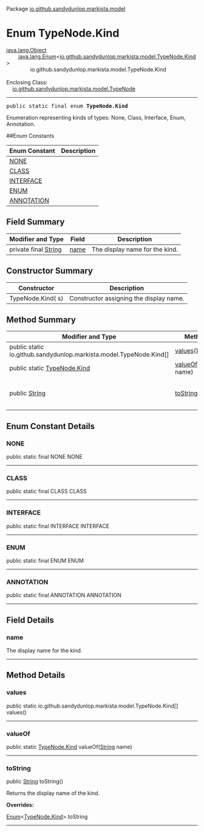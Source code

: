 Package [io.github.sandydunlop.markista.model](index.md)

# Enum TypeNode.Kind
[java.lang.Object](https://docs.oracle.com/en/java/javase/24/docs/api/java.base/java/lang/Object.html)<br/>
        [java.lang.Enum](https://docs.oracle.com/en/java/javase/24/docs/api/java.base/java/lang/Enum.html)<[io.github.sandydunlop.markista.model.TypeNode.Kind](TypeNode.Kind.md)><br/>
                io.github.sandydunlop.markista.model.TypeNode.Kind<br/>
<br/>
Enclosing Class:<br/>
    [io.github.sandydunlop.markista.model.TypeNode](TypeNode.md)


----

<span style="font-family: monospace;">public static final enum __TypeNode.Kind__</span>

Enumeration representing kinds of types: None, Class, Interface, Enum, Annotation.


##Enum Constants

| Enum Constant             | Description |
|---------------------------|-------------|
| [NONE](#none)             |             |
| [CLASS](#class)           |             |
| [INTERFACE](#interface)   |             |
| [ENUM](#enum)             |             |
| [ANNOTATION](#annotation) |             |

## Field Summary

| Modifier and Type                                                                                          | Field         | Description                    |
|------------------------------------------------------------------------------------------------------------|---------------|--------------------------------|
| private final [String](https://docs.oracle.com/en/java/javase/24/docs/api/java.base/java/lang/String.html) | [name](#name) | The display name for the kind. |

## Constructor Summary

| Constructor       | Description                             |
|-------------------|-----------------------------------------|
| TypeNode.Kind( s) | Constructor assigning the display name. |

## Method Summary

| Modifier and Type                                                                                   | Method                                                                                                                 | Description                           |
|-----------------------------------------------------------------------------------------------------|------------------------------------------------------------------------------------------------------------------------|---------------------------------------|
| public static io.github.sandydunlop.markista.model.TypeNode.Kind\[]                                 | [values](#values)()                                                                                                    |                                       |
| public static [TypeNode.Kind](TypeNode.Kind.md)                                                     | [valueOf](#valueof)([String](https://docs.oracle.com/en/java/javase/24/docs/api/java.base/java/lang/String.html) name) |                                       |
| public [String](https://docs.oracle.com/en/java/javase/24/docs/api/java.base/java/lang/String.html) | [toString](#tostring)()                                                                                                | Returns the display name of the kind. |

## Enum Constant Details

### NONE

public static final NONE NONE




---

### CLASS

public static final CLASS CLASS




---

### INTERFACE

public static final INTERFACE INTERFACE




---

### ENUM

public static final ENUM ENUM




---

### ANNOTATION

public static final ANNOTATION ANNOTATION




---


## Field Details

### name

The display name for the kind.


---


## Method Details

### values

public static io.github.sandydunlop.markista.model.TypeNode.Kind\[] values()




---

### valueOf

public static [TypeNode.Kind](TypeNode.Kind.md) valueOf([String](https://docs.oracle.com/en/java/javase/24/docs/api/java.base/java/lang/String.html) name)




---

### toString

public [String](https://docs.oracle.com/en/java/javase/24/docs/api/java.base/java/lang/String.html) toString()

Returns the display name of the kind.

**Overrides:**

[Enum](https://docs.oracle.com/en/java/javase/24/docs/api/java.base/java/lang/Enum.html)<[TypeNode.Kind](TypeNode.Kind.md)>.toString


---

